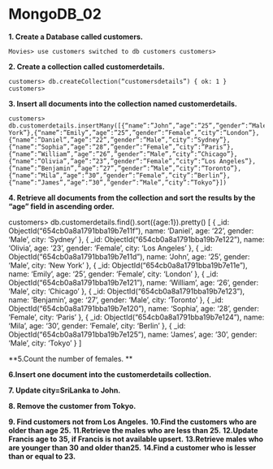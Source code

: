# MongoDB_02
**1. Create a Database called customers.**

    Movies> use customers switched to db customers customers>
    
**2. Create a collection called customerdetails.**

    customers> db.createCollection(“customersdetails”) { ok: 1 } customers>

**3. Insert all documents into the collection named   customerdetails.**

    customers> db.customerdetails.insertMany([{“name”:”John”,”age”:”25”,”gender”:”Male”,”city”:”New York”},{“name”:”Emily”,”age”:”25”,”gender”:”Female”,”city”:”London”},            {“name”:”Daniel”,”age”:”22”,”gender”:”Male”,”city”:”Sydney”},{“name”:”Sophia”,”age”:”28”,”gender”:”Female”,”city”:”Paris”},{“name”:”William”,”age”:”26”,”gender”:”Male”,”city”:”Chicago”},{“name”:”Olivia”,”age”:”23”,”gender”:”Female”,”city”:”Los Angeles”},{“name”:”Benjamin”,”age”:”27”,”gender”:”Male”,”city”:”Toronto”},{“name”:”Mila”,”age”:”30”,”gender”:”Female”,”city”:”Berlin”},{“name”:”James”,”age”:”30”,”gender”:”Male”,”city”:”Tokyo”}]) 

**4. Retrieve all documents from the collection and sort the results by the “age” field    in ascending order.**

customers> db.customerdetails.find().sort({age:1}).pretty() [ { _id: ObjectId(“654cb0a8a1791bba19b7e11f”), name: ‘Daniel’, age: ‘22’, gender: ‘Male’, city: ‘Sydney’ }, { _id: ObjectId(“654cb0a8a1791bba19b7e122”), name: ‘Olivia’, age: ‘23’, gender: ‘Female’, city: ‘Los Angeles’ }, { _id: ObjectId(“654cb0a8a1791bba19b7e11d”), name: ‘John’, age: ‘25’, gender: ‘Male’, city: ‘New York’ }, { _id: ObjectId(“654cb0a8a1791bba19b7e11e”), name: ‘Emily’, age: ‘25’, gender: ‘Female’, city: ‘London’ }, { _id: ObjectId(“654cb0a8a1791bba19b7e121”), name: ‘William’, age: ‘26’, gender: ‘Male’, city: ‘Chicago’ }, { _id: ObjectId(“654cb0a8a1791bba19b7e123”), name: ‘Benjamin’, age: ‘27’, gender: ‘Male’, city: ‘Toronto’ }, { _id: ObjectId(“654cb0a8a1791bba19b7e120”), name: ‘Sophia’, age: ‘28’, gender: ‘Female’, city: ‘Paris’ }, { _id: ObjectId(“654cb0a8a1791bba19b7e124”), name: ‘Mila’, age: ‘30’, gender: ‘Female’, city: ‘Berlin’ }, { _id: ObjectId(“654cb0a8a1791bba19b7e125”), name: ‘James’, age: ‘30’, gender: ‘Male’, city: ‘Tokyo’ } ]

**5.Count the number of females. **


**6.Insert one document into the customerdetails collection.**

**7. Update city=SriLanka to John.**

**8. Remove the customer from Tokyo.**

**9. Find customers not from Los Angeles.**
**10.Find the customers who are older than age 25.**
**11.Retrieve the males who are less than 25.**
**12.Update Francis age to 35, if Francis is not available upsert.**
**13.Retrieve males who are younger than 30 and older than25.**
**14.Find a customer who is lesser than or equal to 23.**

